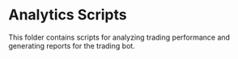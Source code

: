 # Analytics Scripts

This folder contains scripts for analyzing trading performance and generating reports for the trading bot.
